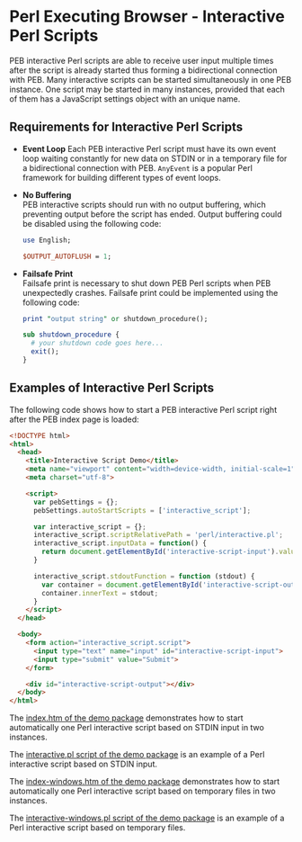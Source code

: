 # Perl Executing Browser - Interactive Perl Scripts

PEB interactive Perl scripts are able to receive user input multiple times after the script is already started thus forming a bidirectional connection with PEB. Many interactive scripts can be started simultaneously in one PEB instance. One script may be started in many instances, provided that each of them has a JavaScript settings object with an unique name.  

## Requirements for Interactive Perl Scripts

* **Event Loop**
  Each PEB interactive Perl script must have its own event loop waiting constantly for new data on STDIN or in a temporary file for a bidirectional connection with PEB. ``AnyEvent`` is a popular Perl framework for building different types of event loops.

* **No Buffering**  
  PEB interactive scripts should run with no output buffering, which preventing output before the script has ended.
  Output buffering could be disabled using the following code:

  ```perl
  use English;

  $OUTPUT_AUTOFLUSH = 1;
  ```

* **Failsafe Print**  
  Failsafe print is necessary to shut down PEB Perl scripts when PEB unexpectedly crashes.
  Failsafe print could be implemented using the following code:

  ```perl
  print "output string" or shutdown_procedure();

  sub shutdown_procedure {
    # your shutdown code goes here...
    exit();
  }
  ```

## Examples of Interactive Perl Scripts

The following code shows how to start a PEB interactive Perl script right after the PEB index page is loaded:

```html
<!DOCTYPE html>
<html>
  <head>
    <title>Interactive Script Demo</title>
    <meta name="viewport" content="width=device-width, initial-scale=1">
    <meta charset="utf-8">

    <script>
      var pebSettings = {};
      pebSettings.autoStartScripts = ['interactive_script'];

      var interactive_script = {};
      interactive_script.scriptRelativePath = 'perl/interactive.pl';
      interactive_script.inputData = function() {
        return document.getElementById('interactive-script-input').value;
      }

      interactive_script.stdoutFunction = function (stdout) {
        var container = document.getElementById('interactive-script-output');
        container.innerText = stdout;
      }
    </script>
  </head>

  <body>
    <form action="interactive_script.script">
      <input type="text" name="input" id="interactive-script-input">
      <input type="submit" value="Submit">
    </form>

    <div id="interactive-script-output"></div>
  </body>
</html>
```

The [index.htm of the demo package](https://github.com/ddmitov/perl-executing-browser/blob/master/resources/app/index.html) demonstrates how to start automatically one Perl interactive script based on STDIN input in two instances.  

The [interactive.pl script of the demo package](https://github.com/ddmitov/perl-executing-browser/blob/master/resources/app/perl/interactive.pl) is an example of a Perl interactive script based on STDIN input.

The [index-windows.htm of the demo package](https://github.com/ddmitov/perl-executing-browser/blob/master/resources/app/index-windows.html) demonstrates how to start automatically one Perl interactive script based on temporary files in two instances.  

The [interactive-windows.pl script of the demo package](https://github.com/ddmitov/perl-executing-browser/blob/master/resources/app/perl/interactive-windows.pl) is an example of a Perl interactive script based on temporary files.
